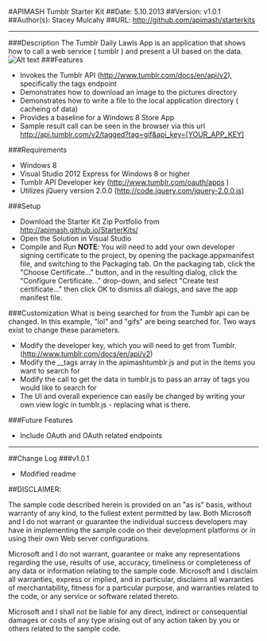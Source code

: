 #APIMASH Tumblr Starter Kit
##Date: 5.10.2013
##Version: v1.0.1
##Author(s): Stacey Mulcahy 
##URL: http://github.com/apimash/starterkits

----------
###Description
The Tumblr Daily Lawls App is an application that shows how to call a web service ( tumblr ) and present a UI based on the data.
![Alt text](https://nkz01w.dm1.livefilestore.com/y2pQ9n58fsXoTpY_laEYMY2uIsg8n3frMHpD08vrR4vjL3OeFpNYWTYGb_HqpoyxZXjwzlqXnvublW2sBMtdmHEifHesHsf8mR4-Nrl4xJdeXw/APIMash_Tumblr.png?psid=1)
###Features
 - Invokes the Tumblr API (http://www.tumblr.com/docs/en/api/v2), specifically the tags endpoint
 - Demonstrates how to download an image to the pictures directory
 - Demonstrates how to write a file to the local application directory ( cacheing of data)
 - Provides a baseline for a Windows 8 Store App
 - Sample result call can be seen in the browser via this url http://api.tumblr.com/v2/tagged?tag=gif&api_key=[YOUR_APP_KEY]

###Requirements

 - Windows 8
 - Visual Studio 2012 Express for Windows 8 or higher
 - Tumblr API Developer key (http://www.tumblr.com/oauth/apps ) 
 - Utilizes jQuery version 2.0.0 (http://code.jquery.com/jquery-2.0.0.js)

###Setup

 - Download the Starter Kit Zip Portfolio from http://apimash.github.io/StarterKits/
 - Open the Solution in Visual Studio
 - Compile and Run
 **NOTE**: You will need to add your own developer signing certificate to the project, by opening the package.appxmanifest file, and switching to the Packaging tab. On the packaging tab, click the "Choose Certificate..." button, and in the resulting dialog, click the "Configure Certificate..." drop-down, and select "Create test certificate..." then click OK to dismiss all dialogs, and save the app manifest file.

###Customization
What is being searched for from the Tumblr api can be changed. In this example, "lol" and "gifs" are being searched for. Two ways exist to change
these parameters.
- Modify the developer key, which you will need to get from Tumblr.(http://www.tumblr.com/docs/en/api/v2)
- Modify the __tags array in the apimashtumblr.js and put in the items you want to search for
- Modify the call to get the data in tumblr.js to pass an array of tags you would like to search for
- The UI and overall experience can easily be changed by writing your own view logic in tumblr.js - replacing what is there. 

###Future Features
 - Include OAuth and OAuth related endpoints 

----------

##Change Log
###v1.0.1
- Modified readme

##DISCLAIMER: 
 
The sample code described herein is provided on an "as is" basis, without warranty of any kind, to the fullest extent permitted by law. Both Microsoft and I do not warrant or guarantee the individual success developers may have in implementing the sample code on their development platforms or in using their own Web server configurations. 
 
Microsoft and I do not warrant, guarantee or make any representations regarding the use, results of use, accuracy, timeliness or completeness of any data or information relating to the sample code. Microsoft and I disclaim all warranties, express or implied, and in particular, disclaims all warranties of merchantability, fitness for a particular purpose, and warranties related to the code, or any service or software related thereto. 
 
Microsoft and I shall not be liable for any direct, indirect or consequential damages or costs of any type arising out of any action taken by you or others related to the sample code.


